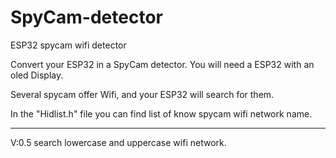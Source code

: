 # SpyCam-detector #
ESP32 spycam wifi detector

Convert your ESP32 in a SpyCam detector.
You will need a ESP32 with an oled Display.

Several spycam offer Wifi, and your ESP32 will search for them.

In the "Hidlist.h" file you can find list of know spycam wifi network name.

- - - - - - - - - -

V:0.5
search lowercase and uppercase wifi network.
